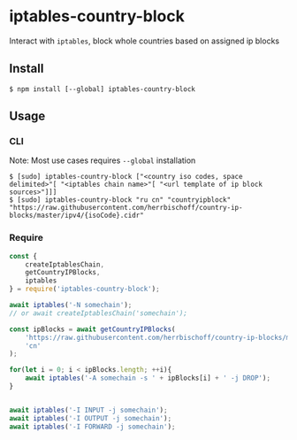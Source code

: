 # iptables-country-block

Interact with `iptables`, block whole countries based on assigned ip blocks

## Install

```
$ npm install [--global] iptables-country-block
```

## Usage

### CLI

Note: Most use cases requires `--global` installation

```
$ [sudo] iptables-country-block ["<country iso codes, space delimited>"[ "<iptables chain name>"[ "<url template of ip block sources>"]]]
$ [sudo] iptables-country-block "ru cn" "countryipblock" "https://raw.githubusercontent.com/herrbischoff/country-ip-blocks/master/ipv4/{isoCode}.cidr"
```

### Require
```js
const {
	createIptablesChain,
	getCountryIPBlocks,
	iptables
} = require('iptables-country-block');

await iptables('-N somechain');
// or await createIptablesChain('somechain');

const ipBlocks = await getCountryIPBlocks(
	'https://raw.githubusercontent.com/herrbischoff/country-ip-blocks/master/ipv4/{isoCode}.cidr',
	'cn'
);

for(let i = 0; i < ipBlocks.length; ++i){
	await iptables('-A somechain -s ' + ipBlocks[i] + ' -j DROP');
}


await iptables('-I INPUT -j somechain');
await iptables('-I OUTPUT -j somechain');
await iptables('-I FORWARD -j somechain');
```
